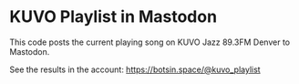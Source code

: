 # KUVO Playlist in Mastodon

This code posts the current playing song on KUVO Jazz 89.3FM Denver to Mastodon.

See the results in the account: https://botsin.space/@kuvo_playlist
